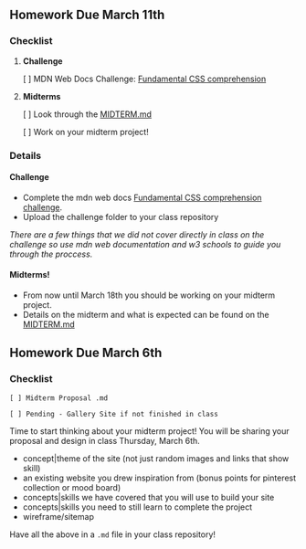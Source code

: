 ## Homework Due March 11th

### Checklist

1. **Challenge**

   [ ] MDN Web Docs Challenge: [Fundamental CSS comprehension](https://developer.mozilla.org/en-US/docs/Learn_web_development/Core/Styling_basics/Fundamental_CSS_comprehension)

2. **Midterms**

   [ ] Look through the [MIDTERM.md](MIDTERM.md)

   [ ] Work on your midterm project!

### Details

#### Challenge

- Complete the mdn web docs [Fundamental CSS comprehension challenge](https://developer.mozilla.org/en-US/docs/Learn_web_development/Core/Styling_basics/Fundamental_CSS_comprehension).
- Upload the challenge folder to your class repository

_There are a few things that we did not cover directly in class on the challenge so use mdn web documentation and w3 schools to guide you through the proccess._

#### Midterms!

- From now until March 18th you should be working on your midterm project.
- Details on the midterm and what is expected can be found on the [MIDTERM.md](MIDTERM.md)

## Homework Due March 6th

### Checklist

    [ ] Midterm Proposal .md

    [ ] Pending - Gallery Site if not finished in class

Time to start thinking about your midterm project! You will be sharing your proposal and design in class Thursday, March 6th.

- concept|theme of the site (not just random images and links that show skill)
- an existing website you drew inspiration from (bonus points for pinterest collection or mood board)
- concepts|skills we have covered that you will use to build your site
- concepts|skills you need to still learn to complete the project
- wireframe/sitemap

Have all the above in a `.md` file in your class repository!
